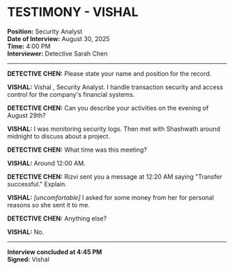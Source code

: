 # TESTIMONY - VISHAL 
**Position:** Security Analyst  
**Date of Interview:** August 30, 2025  
**Time:** 4:00 PM  
**Interviewer:** Detective Sarah Chen  

---

**DETECTIVE CHEN:** Please state your name and position for the record.

**VISHAL:** Vishal , Security Analyst. I handle transaction security and access control for the company's financial systems.

**DETECTIVE CHEN:** Can you describe your activities on the evening of August 29th?

**VISHAL:** I was monitoring security logs. Then met with Shashwath around midnight to discuss about a project.

**DETECTIVE CHEN:** What time was this meeting?

**VISHAL:** Around 12:00 AM.

**DETECTIVE CHEN:** Rizvi sent you a message at 12:20 AM saying "Transfer successful." Explain.

**VISHAL:** *[uncomfortable]* I asked for some money from her for personal reasons so she sent it to me.

**DETECTIVE CHEN:** Anything else?

**VISHAL:** No.

---

**Interview concluded at 4:45 PM**  
**Signed:** Vishal   

